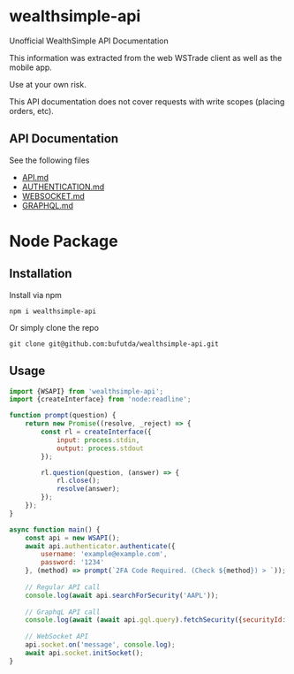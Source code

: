 # wealthsimple-api
Unofficial WealthSimple API Documentation

This information was extracted from the web WSTrade client as well as the mobile app.

Use at your own risk.

This API documentation does not cover requests with write scopes (placing orders, etc).

## API Documentation
See the following files
* [API.md](API.md)
* [AUTHENTICATION.md](AUTHENTICATION.md)
* [WEBSOCKET.md](WEBSOCKET.md)
* [GRAPHQL.md](graphql/README.md)

# Node Package
## Installation
Install via npm
```
npm i wealthsimple-api
```
Or simply clone the repo
```
git clone git@github.com:bufutda/wealthsimple-api.git
```

## Usage
```js
import {WSAPI} from 'wealthsimple-api';
import {createInterface} from 'node:readline';

function prompt(question) {
    return new Promise((resolve, _reject) => {
        const rl = createInterface({
            input: process.stdin,
            output: process.stdout
        });

        rl.question(question, (answer) => {
            rl.close();
            resolve(answer);
        });
    });
}

async function main() {
    const api = new WSAPI();
    await api.authenticator.authenticate({
        username: 'example@example.com',
        password: '1234'
    }, (method) => prompt(`2FA Code Required. (Check ${method}) > `));
    
    // Regular API call
    console.log(await api.searchForSecurity('AAPL'));
    
    // GraphqL API call
    console.log(await (await api.gql.query).fetchSecurity({securityId: 'sec-s-3c2fe9c9cff54ba283d291eebbd091c8'}));
    
    // WebSocket API
    api.socket.on('message', console.log);
    await api.socket.initSocket();
}
```
